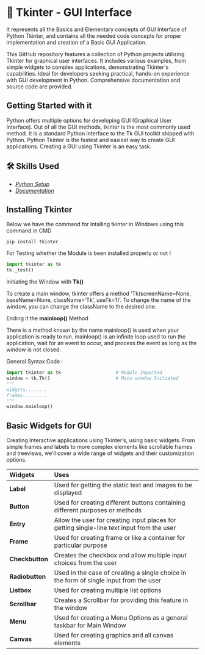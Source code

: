 # 🚀 Tkinter - GUI Interface

It represents all the Basics and Elementary concepts of GUI Interface of Python Tkinter, and contains all the needed code concepts for proper implementation and creation of a Basic GUI Application.

This GitHub repository features a collection of Python projects utilizing Tkinter for graphical user interfaces. It includes various examples, from simple widgets to complex applications, demonstrating Tkinter's capabilities. Ideal for developers seeking practical, hands-on experience with GUI development in Python. Comprehensive documentation and source code are provided.

## Getting Started with it

Python offers multiple options for developing GUI (Graphical User Interface). Out of all the GUI methods, tkinter is the most commonly used method. It is a standard Python interface to the Tk GUI toolkit shipped with Python. Python Tkinter is the fastest and easiest way to create GUI applications. Creating a GUI using Tkinter is an easy task.

## 🛠 Skills Used

- *[Python Setup](https://www.python.org/downloads/)*
- *[Documentation](https://www.python.org/doc/)*

## Installing Tkinter

Below we have the command for intalling tkinter in Windows using this command in CMD

```
pip install tkinter
```

For Testing whether the Module is been installed properly or not !

```python
import tkinter as tk
tk._test()
```

Initiating the Window with **Tk()**

To create a main window, tkinter offers a method ‘Tk(screenName=None,  baseName=None,  className=’Tk’,  useTk=1)’. To change the name of the window, you can change the className to the desired one.

Ending it the **mainloop()** Method

There is a method known by the name mainloop() is used when your application is ready to run. mainloop() is an infinite loop used to run the application, wait for an event to occur, and process the event as long as the window is not closed.

General Syntax Code : 

```python
import tkinter as tk                    # Module Imported
window = tk.Tk()                        # Main window Initiated
"""
widgets........
frames.........
"""
window.mainloop()
```

## Basic Widgets for GUI

Creating Interactive applications using Tkinter’s, using basic widgets. From simple frames and labels to more complex elements like scrollable frames and treeviews, we’ll cover a wide range of widgets and their customization options.

| **Widgets** | **Uses** |
|:----------- | :------- |
| **Label** | Used for getting the static text and images to be displayed |
| **Button** | Used for creating different buttons containing different purposes or methods |
| **Entry** | Allow the user for creating input places for getting single-line text input from the user |
| **Frame** | Used for creating frame or like a container for particular purpose |
| **Checkbutton** | Creates the checkbox and allow multiple input choices from the user |
| **Radiobutton** | Used in the case of creating a single choice in the form of single input from the user |
| **Listbox** | Used for creating multiple list options |
| **Scrollbar** | Creates a Scrollbar for providing this feature in the window |
| **Menu** | Used for creating a Menu Options as a general taskbar for Main Window |
| **Canvas** | Used for creating graphics and all canvas elements |